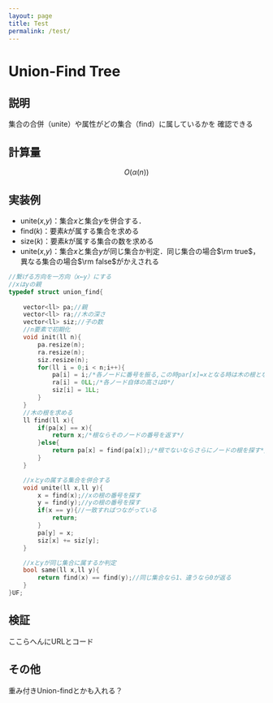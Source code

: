 ```yaml
---
layout: page
title: Test
permalink: /test/
---
```




# Union-Find Tree

## 説明

集合の合併（unite）や属性がどの集合（find）に属しているかを
確認できる

## 計算量

$$ O \left( \alpha\left(n\right) \right) $$



## 実装例

- unite($x$,$y$)：集合$x$と集合$y$を併合する．
- find($k$)：要素$k$が属する集合を求める
- size($k$)：要素$k$が属する集合の数を求める
- unite($x$,$y$)：集合$x$と集合$y$が同じ集合か判定．同じ集合の場合$\rm true$，異なる集合の場合$\rm false$がかえされる


```cpp
//繋げる方向を一方向（x←y）にする
//xはyの親
typedef struct union_find{
    
    vector<ll> pa;//親
    vector<ll> ra;//木の深さ
    vector<ll> siz;//子の数
    //n要素で初期化
    void init(ll n){
        pa.resize(n);
        ra.resize(n);
        siz.resize(n);
        for(ll i = 0;i < n;i++){
            pa[i] = i;/*各ノードに番号を振る,この時par[x]=xとなる時は木の根となる*/
            ra[i] = 0LL;/*各ノード自体の高さは0*/
            siz[i] = 1LL;
        }
    }
    //木の根を求める
    ll find(ll x){
        if(pa[x] == x){
            return x;/*根ならそのノードの番号を返す*/
        }else{
            return pa[x] = find(pa[x]);/*根でないならさらにノードの根を探す*/
        }
    }

    //xとyの属する集合を併合する
    void unite(ll x,ll y){
        x = find(x);//xの根の番号を探す
        y = find(y);//yの根の番号を探す
        if(x == y){//一致すればつながっている
            return;
        }
        pa[y] = x;
        siz[x] += siz[y];
    }

    //xとyが同じ集合に属するか判定
    bool same(ll x,ll y){
        return find(x) == find(y);//同じ集合なら1、違うなら0が返る
    }
}UF;
```


## 検証

ここらへんにURLとコード



## その他

重み付きUnion-findとかも入れる？
